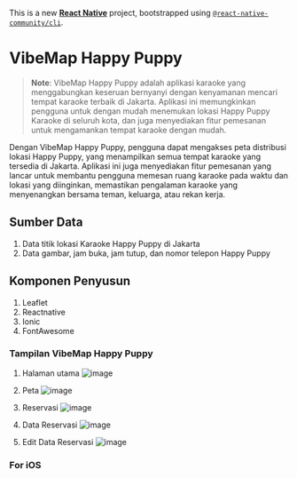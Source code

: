 This is a new [**React Native**](https://reactnative.dev) project, bootstrapped using [`@react-native-community/cli`](https://github.com/react-native-community/cli).

# VibeMap Happy Puppy

>**Note**: VibeMap Happy Puppy adalah aplikasi karaoke yang menggabungkan keseruan bernyanyi dengan kenyamanan mencari tempat karaoke terbaik di Jakarta. Aplikasi ini memungkinkan pengguna untuk dengan mudah menemukan lokasi Happy Puppy Karaoke di seluruh kota, dan juga menyediakan fitur pemesanan untuk mengamankan tempat karaoke dengan mudah.

Dengan VibeMap Happy Puppy, pengguna dapat mengakses peta distribusi lokasi Happy Puppy, yang menampilkan semua tempat karaoke yang tersedia di Jakarta. Aplikasi ini juga menyediakan fitur pemesanan yang lancar untuk membantu pengguna memesan ruang karaoke pada waktu dan lokasi yang diinginkan, memastikan pengalaman karaoke yang menyenangkan bersama teman, keluarga, atau rekan kerja.

## Sumber Data
1. Data titik lokasi Karaoke Happy Puppy di Jakarta
2. Data gambar, jam buka, jam tutup, dan nomor telepon Happy Puppy

## Komponen Penyusun

1. Leaflet
2. Reactnative
3. Ionic
4. FontAwesome

### Tampilan VibeMap Happy Puppy

1. Halaman utama
![image](https://github.com/user-attachments/assets/5e703667-c9f6-4194-a4ad-3790ec9b316f)

3. Peta
![image](https://github.com/user-attachments/assets/b234ef33-ea31-4590-b9ef-749d293570df)

4. Reservasi
![image](https://github.com/user-attachments/assets/5d20886e-6651-42e2-bad0-ee3b85ebbebd)

5. Data Reservasi
![image](https://github.com/user-attachments/assets/0f6494f7-df07-4783-8f77-37995411336f)

6. Edit Data Reservasi
![image](https://github.com/user-attachments/assets/890be2f0-ec8c-443e-8f4f-06fe24b4fb59)

### For iOS

